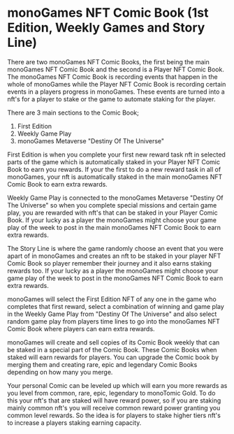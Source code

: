 <h1>monoGames NFT Comic Book (1st Edition, Weekly Games and Story Line)</h1>
<p>
There are two monoGames NFT Comic Books, the first being the main monoGames NFT Comic Book and the second is a Player NFT Comic Book. The monoGames NFT Comic Book is recording events that happen in the whole of monoGames while the Player NFT Comic Book is recording certain events in a players progress in monoGames. These events are turned into a nft's for a player to stake or the game to automate staking for the player.</p>
  
There are 3 main sections to the Comic Book;
<p></p>
<ol>
  <li>First Edition</li>
  <li>Weekly Game Play</li>
  <li>monoGames Metaverse "Destiny Of The Universe"</li>
</ol>
<p>
First Edition is when you complete your first new reward task nft in selected parts of the game which is automatically staked in your Player NFT Comic Book to earn you rewards. If your the first to do a new reward task in all of monoGames, your nft is automatically staked in the main monoGames NFT Comic Book to earn extra rewards.

Weekly Game Play is connected to the monoGames Metaverse "Destiny Of The Universe" so when you complete special missions and certain game play, you are rewarded with nft's that can be staked in your Player Comic Book. If your lucky as a player the monoGames might choose your game play of the week to post in the main monoGames NFT Comic Book to earn extra rewards.

The Story Line is where the game randomly choose an event that you were apart of in monoGames and creates an nft to be staked in your player NFT Comic Book so player remember their journey and it also earns staking rewards too. If your lucky as a player the monoGames might choose your game play of the week to post in the monoGames NFT Comic Book to earn extra rewards.

monoGames will select the First Edition NFT of any one in the game who completes that first reward, select a combination of winning and game play in the Weekly Game Play from "Destiny Of The Universe" and also select random game play from players time lines to go into the monoGames NFT Comic Book where players can earn extra rewards. 
  
monoGames will create and sell copies of its Comic Book weekly that can be staked in a special part of the Comic Book. These Comic Books when staked will earn rewards for players. You can upgrade the Comic book by merging them and creating rare, epic and legendary Comic Books depending on how many you merge.

Your personal Comic can be leveled up which will earn you more rewards as you level from common, rare, epic, legendary to monoTomic Gold. To do this your nft's that are staked will have reward power, so if you are staking mainly common nft's you will receive common reward power granting you common level rewards. So the idea is for players to stake higher tiers nft's to increase a players staking earning capacity.

</p>
